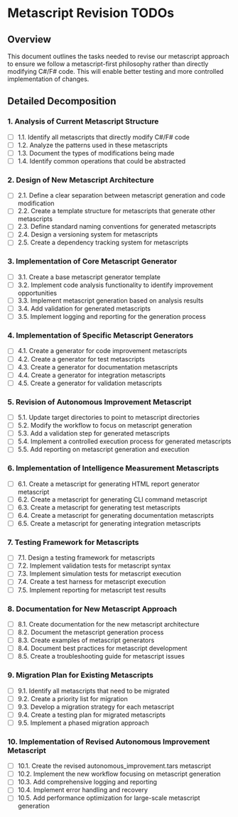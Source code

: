 ﻿# Metascript Revision TODOs

## Overview
This document outlines the tasks needed to revise our metascript approach to ensure we follow a metascript-first philosophy rather than directly modifying C#/F# code. This will enable better testing and more controlled implementation of changes.

## Detailed Decomposition

### 1. Analysis of Current Metascript Structure
- [ ] 1.1. Identify all metascripts that directly modify C#/F# code
- [ ] 1.2. Analyze the patterns used in these metascripts
- [ ] 1.3. Document the types of modifications being made
- [ ] 1.4. Identify common operations that could be abstracted

### 2. Design of New Metascript Architecture
- [ ] 2.1. Define a clear separation between metascript generation and code modification
- [ ] 2.2. Create a template structure for metascripts that generate other metascripts
- [ ] 2.3. Define standard naming conventions for generated metascripts
- [ ] 2.4. Design a versioning system for metascripts
- [ ] 2.5. Create a dependency tracking system for metascripts

### 3. Implementation of Core Metascript Generator
- [ ] 3.1. Create a base metascript generator template
- [ ] 3.2. Implement code analysis functionality to identify improvement opportunities
- [ ] 3.3. Implement metascript generation based on analysis results
- [ ] 3.4. Add validation for generated metascripts
- [ ] 3.5. Implement logging and reporting for the generation process

### 4. Implementation of Specific Metascript Generators
- [ ] 4.1. Create a generator for code improvement metascripts
- [ ] 4.2. Create a generator for test metascripts
- [ ] 4.3. Create a generator for documentation metascripts
- [ ] 4.4. Create a generator for integration metascripts
- [ ] 4.5. Create a generator for validation metascripts

### 5. Revision of Autonomous Improvement Metascript
- [ ] 5.1. Update target directories to point to metascript directories
- [ ] 5.2. Modify the workflow to focus on metascript generation
- [ ] 5.3. Add a validation step for generated metascripts
- [ ] 5.4. Implement a controlled execution process for generated metascripts
- [ ] 5.5. Add reporting on metascript generation and execution

### 6. Implementation of Intelligence Measurement Metascripts
- [ ] 6.1. Create a metascript for generating HTML report generator metascript
- [ ] 6.2. Create a metascript for generating CLI command metascript
- [ ] 6.3. Create a metascript for generating test metascripts
- [ ] 6.4. Create a metascript for generating documentation metascripts
- [ ] 6.5. Create a metascript for generating integration metascripts

### 7. Testing Framework for Metascripts
- [ ] 7.1. Design a testing framework for metascripts
- [ ] 7.2. Implement validation tests for metascript syntax
- [ ] 7.3. Implement simulation tests for metascript execution
- [ ] 7.4. Create a test harness for metascript execution
- [ ] 7.5. Implement reporting for metascript test results

### 8. Documentation for New Metascript Approach
- [ ] 8.1. Create documentation for the new metascript architecture
- [ ] 8.2. Document the metascript generation process
- [ ] 8.3. Create examples of metascript generators
- [ ] 8.4. Document best practices for metascript development
- [ ] 8.5. Create a troubleshooting guide for metascript issues

### 9. Migration Plan for Existing Metascripts
- [ ] 9.1. Identify all metascripts that need to be migrated
- [ ] 9.2. Create a priority list for migration
- [ ] 9.3. Develop a migration strategy for each metascript
- [ ] 9.4. Create a testing plan for migrated metascripts
- [ ] 9.5. Implement a phased migration approach

### 10. Implementation of Revised Autonomous Improvement Metascript
- [ ] 10.1. Create the revised autonomous_improvement.tars metascript
- [ ] 10.2. Implement the new workflow focusing on metascript generation
- [ ] 10.3. Add comprehensive logging and reporting
- [ ] 10.4. Implement error handling and recovery
- [ ] 10.5. Add performance optimization for large-scale metascript generation
